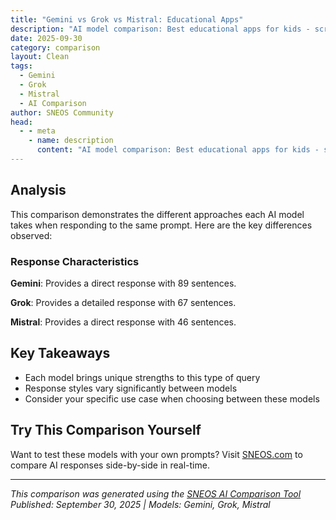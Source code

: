 ```yaml
---
title: "Gemini vs Grok vs Mistral: Educational Apps"
description: "AI model comparison: Best educational apps for kids - screen time that teaches..."
date: 2025-09-30
category: comparison
layout: Clean
tags:
  - Gemini
  - Grok
  - Mistral
  - AI Comparison
author: SNEOS Community
head:
  - - meta
    - name: description
      content: "AI model comparison: Best educational apps for kids - screen time that teaches..."
---
```


<ChatComparison
  title="Gemini vs Grok vs Mistral: Educational Apps"
  prompt="Best educational apps for kids - screen time that teaches"
  :responses='{
    "Gemini": "Okay, let\u0027s break down some of the best educational apps for kids, categorized by age range and subject area, along with some key features and considerations:\n\n**General Recommendations and Tips Before We Dive In:**\n\n*   **Age Appropriateness:**  This is *crucial*. Apps designed for older kids can be frustrating or confusing for younger ones.  Most apps are clearly labeled with age recommendations.\n*   **Child-Friendly Interface:** Look for apps with intuitive navigation, clear instructions, and engaging visuals that won\u0027t overwhelm kids.\n*   **Parental Controls:**  Apps with parental dashboards let you track progress, set time limits, and customize the learning experience.\n*   **Ads and In-App Purchases:**  Be very careful about these.  Choose apps that are ad-free or have limited, controlled ads. In-app purchases can be a money pit. Look for apps that offer all features up front, or that have a single, one-time purchase to unlock everything.\n*   **Offline Access:** Apps that can be used offline are great for travel or when internet access is limited.\n*   **Trial Periods:** Take advantage of free trials or free versions to see if an app is a good fit for your child before committing to a subscription.\n*   **Balanced Screen Time:** Educational apps are great, but they shouldn\u0027t replace other activities like playing outdoors, reading physical books, and engaging in creative play.\n\n**Categories \u0026 App Recommendations**\n\n**1. Early Learning (Ages 2-5):**\n\n*   **Focus:**  Phonics, early math concepts, shapes, colors, letters, numbers, problem-solving, creativity.\n\n    *   **PBS KIDS Games:** (Free) A wide variety of games featuring popular PBS characters.  Focuses on early math, literacy, and social-emotional skills.  No ads, which is a huge plus.\n\n    *   **Khan Academy Kids:** (Free) A comprehensive, free learning app with activities covering reading, math, social-emotional development, and creative expression.  Well-designed and engaging. No ads or in-app purchases.\n\n    *   **Starfall ABCs:** (Free with in-app purchase for more content) Excellent for learning the alphabet and basic phonics.  Simple, engaging, and effective.\n\n    *   **Sago Mini World:** (Subscription)  A collection of adorable, open-ended play apps that encourage creativity and exploration.  Great for imaginative play and problem-solving.\n\n    *   **Toca Boca Apps:** (Individual purchases)  A series of apps that focus on open-ended play and creativity.  Examples include Toca Hair Salon, Toca Kitchen, and Toca Life World.\n\n    *   **Endless Alphabet:** (Paid)  Teaches letter sounds and vocabulary in a fun and interactive way.  Cute monster characters make learning enjoyable.\n\n    *   **LEGO DUPLO World:** (Subscription) Designed for toddlers and preschoolers, it features fun games with LEGO DUPLO bricks.\n\n**2. Elementary School (Ages 6-11):**\n\n*   **Focus:**  Reading comprehension, math skills, science, history, coding, typing.\n\n    *   **Prodigy Math Game:** (Free with optional subscription) An engaging math game that adapts to your child\u0027s skill level. Covers topics from basic arithmetic to algebra.  The free version has limited content.\n\n    *   **ABCmouse.com:** (Subscription) A comprehensive curriculum for kids ages 2-8, covering reading, math, science, art, and music.  Can be a good option for homeschooling or supplemental learning.\n\n    *   **BrainPOP Jr.:** (Subscription) Animated educational videos covering a wide range of topics.  Engaging and informative.\n\n    *   **ScratchJr:** (Free)  A visual programming language designed for young children.  Helps kids learn the basics of coding in a fun and creative way.\n\n    *   **Epic!:** (Subscription)  A digital library with a vast collection of ebooks, audiobooks, and learning videos for kids of all ages.  Great for encouraging reading.\n\n    *   **Osmo:** (Requires Osmo base and game pieces) Combines physical play with digital learning.  A variety of games are available, covering topics like coding, math, and art.\n\n    *   **News-O-Matic:** (Subscription) A daily news app written for kids.  Features age-appropriate articles, videos, and interactive games.\n\n    *   **National Geographic Kids:** (Subscription) Offers a variety of articles, videos, and games about animals, science, and geography.\n\n    *   **TypingClub:** (Free with optional paid upgrade) Teaches touch typing through interactive lessons and games.\n    *   **Duolingo:** (Free with optional subscription) Language learning app with game-like lessons. Can introduce kids to other languages.\n\n**3. Middle School/Teen (Ages 12\u002B):**\n\n*   **Focus:**  Advanced math, science, history, language learning, test prep, career exploration.\n\n    *   **Khan Academy:** (Free) A vast library of free educational resources, covering everything from math and science to history and art.  Excellent for supplementing school learning or for self-directed learning.\n\n    *   **Quizlet:** (Free with optional subscription) A flashcard app that allows students to create and share flashcards for any subject.  Great for studying and memorization.\n\n    *   **Duolingo:** (Free with optional subscription) More advanced language learning for older children and adults.\n\n    *   **Brilliant:** (Subscription) Focuses on math, science, and computer science. Offers interactive courses and problem-solving challenges.\n\n    *   **Coursera:** (Individual courses, some free) Offers online courses from top universities and institutions.  A good option for older teens who want to explore specific subjects in more depth.\n\n    *   **edX:** (Individual courses, some free) Similar to Coursera, offers online courses from universities around the world.\n\n    *   **Photomath:** (Free with optional subscription) A math app that can solve equations by scanning them with your camera.  Helpful for checking homework or understanding difficult concepts.\n\n**Subject-Specific Recommendations:**\n\n*   **Math:** Prodigy Math Game, Khan Academy, Photomath, Brilliant.org\n*   **Reading \u0026 Literacy:** Epic!, Starfall, ABCmouse.com, Reading Eggs, Raz-Kids\n*   **Coding:** ScratchJr, Tynker, Codecademy\n*   **Science:** BrainPOP, National Geographic Kids, Khan Academy\n*   **Language Learning:** Duolingo, Memrise\n*   **Typing:** TypingClub\n\n**Important Considerations for Choosing Apps:**\n\n*   **Educational Value:** Does the app actually teach something meaningful? Is it aligned with curriculum standards?\n*   **Engagement:** Is the app fun and engaging for your child? Will they want to use it?\n*   **Adaptability:** Does the app adapt to your child\u0027s skill level and progress?\n*   **Accessibility:** Is the app accessible to children with disabilities?\n*   **Privacy:** Does the app protect your child\u0027s privacy? Does it collect personal information? Read the app\u0027s privacy policy carefully.\n\n**How to Use Apps Effectively:**\n\n*   **Set Time Limits:**  Don\u0027t let your child spend hours on apps.  Use parental controls or app timers to set reasonable limits.\n*   **Be Involved:**  Play apps with your child and talk about what they are learning.\n*   **Make it a Supplement, Not a Replacement:** Apps should be used to supplement other learning activities, not replace them.\n*   **Encourage Exploration:** Let your child explore different apps and find the ones that they enjoy.\n*   **Talk About Online Safety:**  Discuss online safety with your child and teach them how to be responsible digital citizens.\n\n**Final Thoughts**\n\nThe best educational apps are those that are engaging, effective, and aligned with your child\u0027s learning goals. Take the time to research different apps and find the ones that are the best fit for your family. Remember that apps are just one tool in the toolbox, and it\u0027s important to provide your child with a variety of learning experiences.  Have fun exploring the world of educational apps!\n",
    "Grok": "Finding educational apps for kids that make screen time productive can be a game-changer for parents. These apps can help children learn new skills, reinforce school lessons, and develop critical thinking while keeping them engaged. Below is a list of some of the best educational apps for kids across various age groups and subjects, based on user reviews, expert recommendations, and their ability to balance learning with fun.\n\n### 1. **Khan Academy Kids (Ages 2-8)**\n   - **Focus**: Early learning, math, reading, social-emotional skills\n   - **Why It\u2019s Great**: Developed by the renowned Khan Academy, this app offers thousands of interactive activities, books, videos, and games tailored to preschool and early elementary kids. It covers foundational skills like phonics, counting, and problem-solving, and adapts to the child\u2019s learning level.\n   - **Platform**: iOS, Android, Amazon\n   - **Cost**: Free, with no ads or in-app purchases\n   - **Bonus**: Personalized learning paths and a focus on creativity with drawing and storytelling tools.\n\n### 2. **ABCmouse (Ages 2-8)**\n   - **Focus**: Comprehensive early learning curriculum\n   - **Why It\u2019s Great**: ABCmouse provides a full online curriculum for preschool through 2nd grade, covering reading, math, science, and art. It includes over 10,000 activities, such as games, puzzles, and animated lessons, making learning feel like play.\n   - **Platform**: iOS, Android, web\n   - **Cost**: Subscription ($12.99/month or $45/year after a free trial)\n   - **Bonus**: Progress tracking for parents to monitor their child\u2019s development.\n\n### 3. **Duolingo Kids (Ages 4\u002B)**\n   - **Focus**: Language learning\n   - **Why It\u2019s Great**: A child-friendly version of the popular Duolingo app, it teaches languages like Spanish and French through bite-sized lessons and fun characters. The app uses gamification (rewards and streaks) to keep kids motivated.\n   - **Platform**: iOS, Android\n   - **Cost**: Free with ads; Duolingo Plus ($6.99/month) removes ads and adds offline access\n   - **Bonus**: Builds bilingual skills early with a focus on speaking and listening.\n\n### 4. **Prodigy (Ages 6-14)**\n   - **Focus**: Math\n   - **Why It\u2019s Great**: Prodigy turns math practice into an engaging RPG (role-playing game) where kids solve math problems to advance in a fantasy world. It aligns with school curricula and adapts to the child\u2019s skill level.\n   - **Platform**: iOS, Android, web\n   - **Cost**: Free with optional premium membership ($8.95/month) for extra features\n   - **Bonus**: Parents and teachers can track progress and set specific learning goals.\n\n### 5. **Epic! (Ages 2-12)**\n   - **Focus**: Reading and literacy\n   - **Why It\u2019s Great**: Epic! is a digital library with over 40,000 eBooks, audiobooks, and educational videos. It offers personalized book recommendations based on a child\u2019s reading level and interests, encouraging a love for reading.\n   - **Platform**: iOS, Android, web\n   - **Cost**: Subscription ($9.99/month or $71.99/year after a free trial)\n   - **Bonus**: Safe, ad-free environment with offline reading options.\n\n### 6. **Tynker (Ages 7-14)**\n   - **Focus**: Coding and computer science\n   - **Why It\u2019s Great**: Tynker introduces kids to coding through interactive lessons, games, and projects like building apps or animating characters. It\u2019s perfect for beginners and supports languages like Python and JavaScript as kids advance.\n   - **Platform**: iOS, Android, web\n   - **Cost**: Free with limited content; subscription ($9-$25/month) for full access\n   - **Bonus**: Encourages STEM skills and creativity with real-world applications like drone programming.\n\n### 7. **BrainPOP Jr. (Ages 5-9) \u0026 BrainPOP (Ages 9-14)**\n   - **Focus**: Science, social studies, English, math, and more\n   - **Why It\u2019s Great**: BrainPOP offers animated videos on a wide range of topics, followed by quizzes and activities to reinforce learning. BrainPOP Jr. is tailored for younger kids, while the main app suits older children.\n   - **Platform**: iOS, Android, web\n   - **Cost**: Subscription ($14.95/month or $119/year for family access)\n   - **Bonus**: Trusted by schools and includes tools for critical thinking and discussion.\n\n### 8. **Endless Numbers (Ages 3-6)**\n   - **Focus**: Early math skills\n   - **Why It\u2019s Great**: This app introduces preschoolers to counting, number recognition, addition, and patterns through interactive animations and cute monster characters. It\u2019s intuitive and visually appealing.\n   - **Platform**: iOS, Android\n   - **Cost**: $14.99 one-time purchase for full access\n   - **Bonus**: No subscription or ads, making it a safe and cost-effective choice.\n\n### 9. **Sago Mini Apps (Ages 2-5)**\n   - **Focus**: Creativity, problem-solving, early learning\n   - **Why It\u2019s Great**: Sago Mini offers a collection of apps (like Trucks and Diggers or World) that encourage open-ended play and exploration. Kids can build, create, and solve puzzles while learning basic concepts.\n   - **Platform**: iOS, Android\n   - **Cost**: Some apps are free with in-app purchases; others are one-time purchases ($3.99-$6.99)\n   - **Bonus**: Ad-free with no in-app purchases in paid versions, ensuring a safe experience.\n\n### 10. **National Geographic Kids (Ages 6-12)**\n   - **Focus**: Science, geography, animals\n   - **Why It\u2019s Great**: This app brings the wonders of nature and science to life with stunning visuals, articles, and interactive content from National Geographic. It\u2019s ideal for curious kids who love animals and exploration.\n   - **Platform**: Web, with some app features on iOS/Android\n   - **Cost**: Free content; subscription for full magazine access ($24.95/year)\n   - **Bonus**: Inspires a love for the planet and real-world learning.\n\n### Tips for Choosing and Using Educational Apps\n- **Age-Appropriateness**: Check the recommended age range and ensure the content matches your child\u2019s developmental stage.\n- **Screen Time Limits**: Balance app use with other activities. The American Academy of Pediatrics suggests 1 hour of high-quality screen time per day for children aged 2-5, with more flexibility for older kids if it\u2019s educational.\n- **Parental Controls**: Use apps with progress tracking or parent dashboards to monitor usage and learning outcomes.\n- **Engage Together**: Co-play or discuss what they\u2019ve learned to reinforce concepts and strengthen bonding.\n- **Free vs. Paid**: Free apps often have ads or limited content, so consider if a subscription or one-time purchase offers better value and safety.\n\nThese apps are widely praised for their educational value and ability to make learning fun. Start with one or two that align with your child\u2019s interests or areas they need support in, and adjust based on their engagement. If you have a specific age group or subject in mind, let me know, and I can narrow it down further!",
    "Mistral": "There are numerous educational apps that can make screen time productive and engaging for kids. Here are some of the best ones across various subjects and age groups:\n\n### 1. **ABCmouse.com**\n- **Age Group:** 2-8 years\n- **Subjects:** Reading, Math, Science, Art\n- **Features:** Over 850 lessons, interactive games, and activities.\n\n### 2. **Khan Academy Kids**\n- **Age Group:** 2-7 years\n- **Subjects:** Math, Reading, Logic, Creativity\n- **Features:** Personalized learning paths, interactive activities, and a variety of subjects.\n\n### 3. **Duolingo**\n- **Age Group:** 4\u002B years\n- **Subjects:** Language Learning\n- **Features:** Gamified language learning with a wide range of languages.\n\n### 4. **Epic!**\n- **Age Group:** 12 and under\n- **Subjects:** Reading\n- **Features:** Digital library with over 40,000 books, learning videos, quizzes, and more.\n\n### 5. **Prodigy**\n- **Age Group:** 1st to 8th grade\n- **Subjects:** Math\n- **Features:** Engaging math games aligned with curriculum standards.\n\n### 6. **ScratchJr**\n- **Age Group:** 5-7 years\n- **Subjects:** Coding\n- **Features:** Introduces coding concepts through interactive stories and games.\n\n### 7. **Toca Life World**\n- **Age Group:** 6-12 years\n- **Subjects:** Creativity, Problem-Solving\n- **Features:** Open-ended play with various locations and characters to explore.\n\n### 8. **BrainPOP**\n- **Age Group:** K-12\n- **Subjects:** Science, Social Studies, English, Math, Arts, Music, Health, Technology\n- **Features:** Animated educational videos, quizzes, and interactive activities.\n\n### 9. **Starfall ABCs**\n- **Age Group:** 2-5 years\n- **Subjects:** Reading, Phonics\n- **Features:** Interactive games and activities to teach letters, sounds, and words.\n\n### 10. **Quick Math Jr.**\n- **Age Group:** 4-8 years\n- **Subjects:** Math\n- **Features:** Fun math games that help develop number sense and basic arithmetic skills.\n\n### 11. **National Geographic Kids**\n- **Age Group:** 6\u002B years\n- **Subjects:** Science, Geography, Animals\n- **Features:** Interactive games, quizzes, and articles about animals and the natural world.\n\n### 12. **Lightbot: Programming Puzzles**\n- **Age Group:** 4\u002B years\n- **Subjects:** Coding\n- **Features:** Puzzle-based coding game that teaches programming logic.\n\n### 13. **Endless Alphabet**\n- **Age Group:** 5 and under\n- **Subjects:** Vocabulary, Reading\n- **Features:** Interactive word puzzles and animations to teach new words.\n\n### 14. **PBS Kids Games**\n- **Age Group:** 2-8 years\n- **Subjects:** Various\n- **Features:** Educational games featuring popular PBS Kids characters.\n\n### 15. **Mystery Math Town**\n- **Age Group:** 6-12 years\n- **Subjects:** Math\n- **Features:** Adventure game that combines math problems with exploration and puzzle-solving.\n\n### 16. **Osmo**\n- **Age Group:** 5-12 years\n- **Subjects:** Various\n- **Features:** Hands-on learning games that use physical pieces and an iPad.\n\n### 17. **Tynker**\n- **Age Group:** 5\u002B years\n- **Subjects:** Coding\n- **Features:** Coding lessons and projects for kids of all ages.\n\n### 18. **Sago Mini World**\n- **Age Group:** 2-5 years\n- **Subjects:** Creativity, Problem-Solving\n- **Features:** Collection of fun and educational games for young children.\n\n### 19. **DragonBox Algebra**\n- **Age Group:** 5\u002B years\n- **Subjects:** Math\n- **Features:** Interactive game that teaches algebraic concepts through puzzles.\n\n### 20. **The Monster at the End of This Book**\n- **Age Group:** 4\u002B years\n- **Subjects:** Reading\n- **Features:** Interactive storybook featuring Grover from Sesame Street.\n\nThese apps can turn screen time into a valuable learning experience, helping kids develop essential skills while having fun. Always ensure that the apps are age-appropriate and monitor your child\u0027s usage to maintain a healthy balance between screen time and other activities."
  }'
  published-date="22:46"
/>

## Analysis

This comparison demonstrates the different approaches each AI model takes when responding to the same prompt. Here are the key differences observed:

### Response Characteristics

**Gemini**: Provides a direct response with 89 sentences. 

**Grok**: Provides a detailed response with 67 sentences. 

**Mistral**: Provides a direct response with 46 sentences. 

## Key Takeaways

- Each model brings unique strengths to this type of query
- Response styles vary significantly between models
- Consider your specific use case when choosing between these models

## Try This Comparison Yourself

Want to test these models with your own prompts? Visit [SNEOS.com](https://sneos.com) to compare AI responses side-by-side in real-time.

---

*This comparison was generated using the [SNEOS AI Comparison Tool](https://sneos.com)*
*Published: September 30, 2025 | Models: Gemini, Grok, Mistral*
